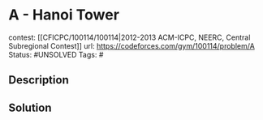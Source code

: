 # A - Hanoi Tower

contest: [[CFICPC/100114/100114|2012-2013 ACM-ICPC, NEERC, Central Subregional Contest]]
url: https://codeforces.com/gym/100114/problem/A
Status: #UNSOLVED
Tags: #

## Description

## Solution

